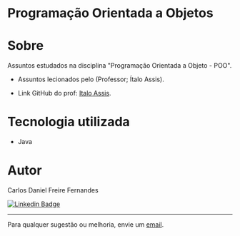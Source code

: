 # Programação Orientada a Objetos

# Sobre

Assuntos estudados na disciplina "Programação Orientada a Objeto - POO".
  
- Assuntos lecionados pelo (Professor; Ítalo Assis).

- Link GitHub do prof:  [Italo Assis](https://github.com/italoaug "GitHub Italo Assis"). 

# Tecnologia utilizada

- Java

# Autor

Carlos Daniel Freire Fernandes

[![Linkedin Badge](https://img.shields.io/badge/-Linkedin-blue?style=flat-square&logo=Linkedin&logoColor=white&link=https://www.linkedin.com/in/lpaulovt/)](https://www.linkedin.com/in/carlosdanielfernandes) 

---
Para qualquer sugestão ou melhoria, envie um [email](mailto:carloscdanield@gmail.com).
